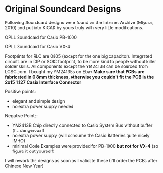# Original Soundcard Designs
Following Soundcard designs were found on the Internet Archive (Miyura, 2010)
and put into KiCAD by yours truly with very little modifications.

OPLL Soundcard for Casio PB-1000

OPLL Soundcard for Casio VX-4

Footprints for RLC are 0805 (except for the one big capacitor). 
Integrated circuits are in DIP or SOIC footprint, to be more kind to people without killer solder skills.
All components except the YM2413B can be sourced from LCSC.com. I bought my YM2413Bs on Ebay
**Make sure that PCBs are fabricated in 0.8mm thickness, otherwise you couldn't fit the PCB in the 2x15 1.127 Casio Interface Connector**

Positive points: 
- elegant and simple design
- no extra power supply needed

Negative Points: 
- YM2413B Chip directly connected to Casio System Bus without buffer (f... dangerous!)
- no extra power supply (will consume the Casio Batteries quite nicely IMHO)
- minimal Code Examples were provided for PB-1000 **but not for VX-4** (so figure it out yourself)


I will rework the designs as soon as I validate these (I'll order the PCBs after Chinese New Year)
